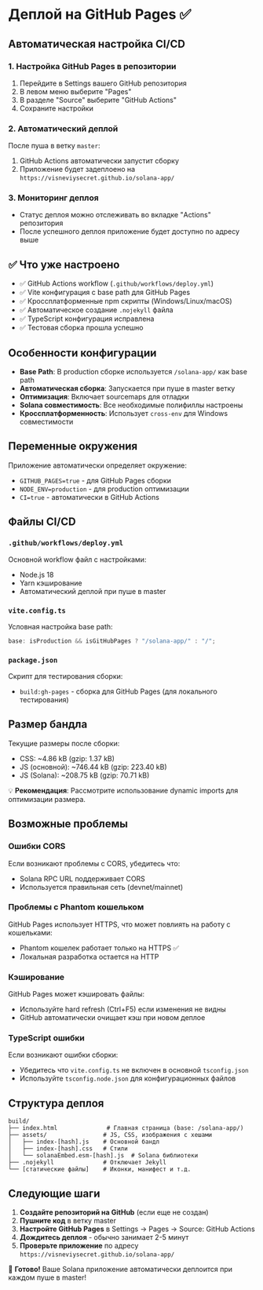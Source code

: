 # Деплой на GitHub Pages ✅

## Автоматическая настройка CI/CD

### 1. Настройка GitHub Pages в репозитории

1. Перейдите в Settings вашего GitHub репозитория
2. В левом меню выберите "Pages"
3. В разделе "Source" выберите "GitHub Actions"
4. Сохраните настройки

### 2. Автоматический деплой

После пуша в ветку `master`:

1. GitHub Actions автоматически запустит сборку
2. Приложение будет задеплоено на `https://visneviysecret.github.io/solana-app/`

### 3. Мониторинг деплоя

-   Статус деплоя можно отслеживать во вкладке "Actions" репозитория
-   После успешного деплоя приложение будет доступно по адресу выше

## ✅ Что уже настроено

-   ✅ GitHub Actions workflow (`.github/workflows/deploy.yml`)
-   ✅ Vite конфигурация с base path для GitHub Pages
-   ✅ Кроссплатформенные npm скрипты (Windows/Linux/macOS)
-   ✅ Автоматическое создание `.nojekyll` файла
-   ✅ TypeScript конфигурация исправлена
-   ✅ Тестовая сборка прошла успешно

## Особенности конфигурации

-   **Base Path**: В production сборке используется `/solana-app/` как base path
-   **Автоматическая сборка**: Запускается при пуше в master ветку
-   **Оптимизация**: Включает sourcemaps для отладки
-   **Solana совместимость**: Все необходимые полифиллы настроены
-   **Кроссплатформенность**: Использует `cross-env` для Windows совместимости

## Переменные окружения

Приложение автоматически определяет окружение:

-   `GITHUB_PAGES=true` - для GitHub Pages сборки
-   `NODE_ENV=production` - для production оптимизации
-   `CI=true` - автоматически в GitHub Actions

## Файлы CI/CD

### `.github/workflows/deploy.yml`

Основной workflow файл с настройками:

-   Node.js 18
-   Yarn кэширование
-   Автоматический деплой при пуше в master

### `vite.config.ts`

Условная настройка base path:

```typescript
base: isProduction && isGitHubPages ? "/solana-app/" : "/";
```

### `package.json`

Скрипт для тестирования сборки:

-   `build:gh-pages` - сборка для GitHub Pages (для локального тестирования)

## Размер бандла

Текущие размеры после сборки:

-   CSS: ~4.86 kB (gzip: 1.37 kB)
-   JS (основной): ~746.44 kB (gzip: 223.40 kB)
-   JS (Solana): ~208.75 kB (gzip: 70.71 kB)

💡 **Рекомендация**: Рассмотрите использование dynamic imports для оптимизации размера.

## Возможные проблемы

### Ошибки CORS

Если возникают проблемы с CORS, убедитесь что:

-   Solana RPC URL поддерживает CORS
-   Используется правильная сеть (devnet/mainnet)

### Проблемы с Phantom кошельком

GitHub Pages использует HTTPS, что может повлиять на работу с кошельками:

-   Phantom кошелек работает только на HTTPS ✅
-   Локальная разработка остается на HTTP

### Кэширование

GitHub Pages может кэшировать файлы:

-   Используйте hard refresh (Ctrl+F5) если изменения не видны
-   GitHub автоматически очищает кэш при новом деплое

### TypeScript ошибки

Если возникают ошибки сборки:

-   Убедитесь что `vite.config.ts` не включен в основной `tsconfig.json`
-   Используйте `tsconfig.node.json` для конфигурационных файлов

## Структура деплоя

```
build/
├── index.html              # Главная страница (base: /solana-app/)
├── assets/                # JS, CSS, изображения с хешами
│   ├── index-[hash].js    # Основной бандл
│   ├── index-[hash].css   # Стили
│   └── solanaEmbed.esm-[hash].js  # Solana библиотеки
├── .nojekyll              # Отключает Jekyll
└── [статические файлы]    # Иконки, манифест и т.д.
```

## Следующие шаги

1. **Создайте репозиторий на GitHub** (если еще не создан)
2. **Пушните код** в ветку master
3. **Настройте GitHub Pages** в Settings → Pages → Source: GitHub Actions
4. **Дождитесь деплоя** - обычно занимает 2-5 минут
5. **Проверьте приложение** по адресу `https://visneviysecret.github.io/solana-app/`

🎉 **Готово!** Ваше Solana приложение автоматически деплоится при каждом пуше в master!
